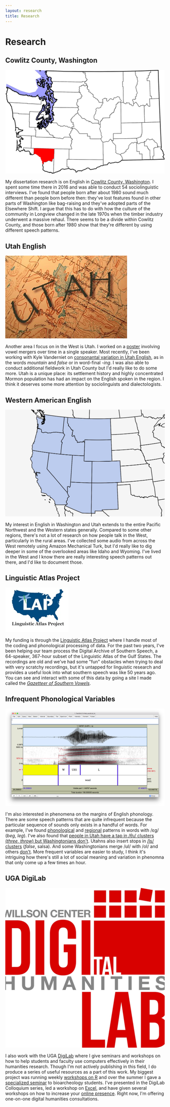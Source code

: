```yaml
---
layout: research
title: Research
---
```


# Research

<div class="research">
<h2>Cowlitz County, Washington</h2>
<img src="images/projects/cowlitz.png" alt="Cowlitz County">
<p>My dissertation research is on English in <a href="https://www.google.com/maps/place/Cowlitz+County,+WA/@46.1203776,-123.0089545,10z/data=!3m1!4b1!4m5!3m4!1s0x549415fb272f02b1:0x925df86af59a9d68!8m2!3d46.1746472!4d-122.7746902" title="Cowlitz County, Washington">Cowlitz County, Washington</a>. I spent some time there in 2016 and was able to conduct 54 sociolinguistic interviews. I've found that people born after about 1980 sound much different than people born before then: they've lost features found in other parts of Washington like <sc>bag</sc>-raising and they've adopted parts of the Elsewhere Shift. I argue that this has to do with how the culture of the community in Longview changed in the late 1970s when the timber industry underwent a massive rehaul. There seems to be a divide within Cowlitz County, and those born after 1980 show that they're different by using different speech patterns.</p>
</div>

<div class="research">
<h2>Utah English</h2>
<img src="images/projects/utah.jpg" alt="Utah">
<p>Another area I focus on in the West is Utah. I worked on a <a href="/downloads/160714-LabPhon15-poster.pdf">poster</a> involving vowel mergers over time in a single speaker. Most recently, I've been working with Kyle Vanderniet on <a href = "https://athenaeum.libs.uga.edu/bitstream/handle/10724/37876/stanley-and-vanderniet.pdf?sequence=8&isAllowed=y">consonantal variation in Utah English</a>, as in the words <i>mountain</i> and <i>false</i> or in word-final <i>-ing</i>. I was also able to conduct additional fieldwork in Utah County but I'd really like to do some more. Utah is a unique place: its settlement history and highly concentrated Mormon population has had an impact on the English spoken in the region. I think it deserves some more attention by sociolinguists and dialectologists.</p>
</div>

<div class="research">
<h2>Western American English</h2>
<img src="images/projects/mturk.jpg" alt="Western US states">
<p>My interest in English in Washington and Utah extends to the entire Pacific Northwest and the Western states generally. Compared to some other regions, there's not a lot of research on how people talk in the West, particularly in the rural areas. I've collected some audio from across the West remotely using Amazon Mechanical Turk, but I'd really like to dig deeper in some of the overlooked areas like Idaho and Wyoming. I've lived in the West and I know there are really interesting speech patterns out there, and I'd like to document those.</p>
</div>


<div class="research">
<h2>Linguistic Atlas Project</h2>
<img src="images/projects/lap.jpg" alt="Linguistic Atlas Project Logo">
<p>My funding is through the <a href="http://www.lap.uga.edu/" title="Linguist Atlas Project">Linguistic Atlas Project</a> where I handle most of the coding and phonological processing of data. For the past two years, I've been helping our team process the Digital Archive of Southern Speech, a 64-speaker, 367-hour subset of the Linguistic Atlas of the Gulf States. The recordings are old and we've had some "fun" obstacles when trying to deal with very scratchy recordings, but it's untapped for linguistic research and provides a useful look into what southern speech was like 50 years ago. You can see and interact with some of this data by going a site I made called the <a href="http://lap3.libs.uga.edu/u/jstanley/vowelcharts/" title="GSV"><i>Gazetteer of Southern Vowels</i></a>.</p>
</div>

<div class="research">
<h2>Infrequent Phonological Variables</h2>
<img src="images/projects/laterals.png" alt="spectrogram of wool">
<p>I'm also interested in phenomena on the margins of English phonology. There are some speech patterns that are quite infrequent because the particular sequence of sounds only exists in a handful of words. For example, I've found <a href = "downloads/181019-nwav47.pdf">phonological</a> and <a href = "/downloads/190104-ads2019_prevelar.pdf">regional</a> patterns in words with /ɛɡ/ (<i>beg</i>, <i>leg</i>). I've also found that <a href = "/downloads/181012-lcuga5_thr.pdf">people in Utah have a tap in /θɹ/ clusters (<i>three</i>, <i>throw</i>) but Washingtonians don't</a>. Utahns also insert stops in <a href="https://athenaeum.libs.uga.edu/bitstream/handle/10724/37876/stanley-and-vanderniet.pdf?sequence=8&isAllowed=y">/ls/ clusters</a> (<i>false</i>, <a>salsa</a>). And some Washingtonians merge /ʊl/ with /ol/ and others <a href = "/downloads/170105-ADS-slides.pptx">don't</a>. More frequent variables are easier to study, I think it's intriguing how there's still a lot of social meaning and variation in phenomna that only come up a few times an hour.</p>
</div>

<div class="research">
<h2>UGA DigiLab</h2>
<img src="images/projects/digi.jpg" alt="DigiLab Logo">
<p>I also work with the UGA <a href="https://digi.uga.edu" title="DigiLab main page">DigiLab</a> where I give seminars and workshops on how to help students and faculty use computers effectively in their humanities research. Though I'm not actively publishing in this field, I do produce a series of useful resources as a part of this work. My biggest project was running weekly <a href = "pages/r-workshops">workshops on R</a> and over the summer I gave a <a href="/pages/bones_workshop">specialized seminar</a> to bioarcheology students. I've presented in the DigiLab Colloquium series, led a workshop on <a href="/excel">Excel</a>, and have given several workshops on how to increase your <a href="/brand-yourself">online presence</a>. Right now, I'm offering one-on-one digital humanities consultations.</p> 
</div>